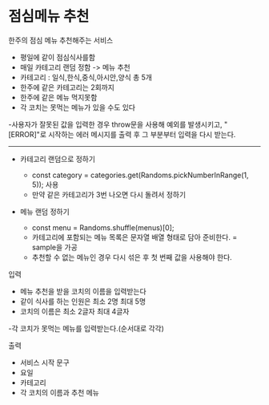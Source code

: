 # 점심메뉴 추천

한주의 점심 메뉴 추천해주는 서비스

- 평일에 같이 점심식사를함
- 매일 카테고리 랜덤 정함 -> 메뉴 추천
- 카테고리 : 일식,한식,중식,아시안,양식 총 5개
- 한주에 같은 카테고리는 2회까지
- 한주에 같은 메뉴 먹지못함
- 각 코치는 못먹는 메뉴가 있을 수도 있다

-사용자가 잘못된 값을 입력한 경우 throw문을 사용해 예외를 발생시키고, "[ERROR]"로 시작하는 에러 메시지를 출력 후 그 부분부터 입력을 다시 받는다.

---

- 카테고리 랜덤으로 정하기

  - const category = categories.get(Randoms.pickNumberInRange(1, 5)); 사용
  - 만약 같은 카테고리가 3번 나오면 다시 돌려서 정하기

- 메뉴 랜덤 정하기
  - const menu = Randoms.shuffle(menus)[0];
  - 카테고리에 포함되는 메뉴 목록은 문자열 배열 형태로 담아 준비한다. = sample을 가공
  - 추천할 수 없는 메뉴인 경우 다시 섞은 후 첫 번째 값을 사용해야 한다.

입력

- 메뉴 추천을 받을 코치의 이름을 입력받는다
- 같이 식사를 하는 인원은 최소 2명 최대 5명
- 코치의 이름은 최소 2글자 최대 4글자

-각 코치가 못먹는 메뉴를 입력받는다.(순서대로 각각)

출력

- 서비스 시작 문구
- 요일
- 카테고리
- 각 코치의 이름과 추천 메뉴
